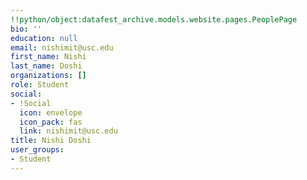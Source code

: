 ```yaml
---
!!python/object:datafest_archive.models.website.pages.PeoplePage
bio: ''
education: null
email: nishimit@usc.edu
first_name: Nishi
last_name: Doshi
organizations: []
role: Student
social:
- !Social
  icon: envelope
  icon_pack: fas
  link: nishimit@usc.edu
title: Nishi Doshi
user_groups:
- Student
---
```


    